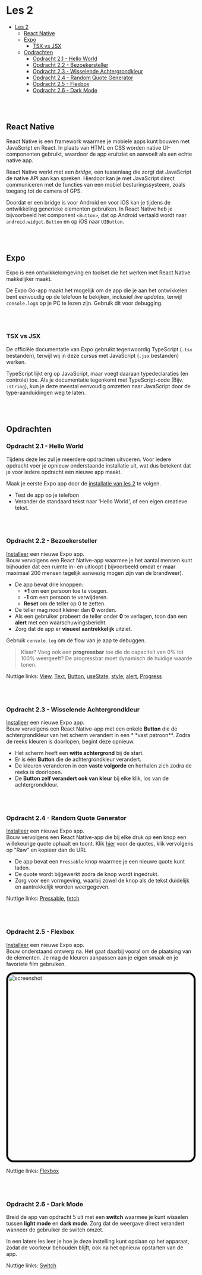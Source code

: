 # Les 2

<!--
// TODO: native wind
-->

- [Les 2](#les-2)
  - [React Native](#react-native)
  - [Expo](#expo)
    - [TSX vs JSX](#tsx-vs-jsx)
  - [Opdrachten](#opdrachten)
    - [Opdracht 2.1 - Hello World](#opdracht-21---hello-world)
    - [Opdracht 2.2 - Bezoekersteller](#opdracht-22---bezoekersteller)
    - [Opdracht 2.3 - Wisselende Achtergrondkleur](#opdracht-23---wisselende-achtergrondkleur)
    - [Opdracht 2.4 - Random Quote Generator](#opdracht-24---random-quote-generator)
    - [Opdracht 2.5 - Flexbox](#opdracht-25---flexbox)
    - [Opdracht 2.6 - Dark Mode](#opdracht-26---dark-mode)

<br><br>

## React Native

React Native is een framework waarmee je mobiele apps kunt bouwen met JavaScript en React. In plaats van HTML en CSS
worden native UI-componenten gebruikt, waardoor de app eruitziet en aanvoelt als een echte native app.

React Native werkt met een _bridge_, een tussenlaag die zorgt dat JavaScript de native API aan kan spreken. Hierdoor
kan je met JavaScript direct communiceren met de functies van een mobiel besturingssysteem, zoals toegang tot de camera
of GPS.

Doordat er een bridge is voor Android en voor iOS kan je tijdens de ontwikkeling generieke elementen gebruiken. In
React Native heb je bijvoorbeeld het component `<Button>`, dat op Android vertaald wordt naar `android.widget.Button`
en op iOS naar `UIButton`.

<br><br>

## Expo

Expo is een ontwikkelomgeving en toolset die het werken met React Native makkelijker maakt.

De Expo Go-app maakt het mogelijk om de app die je aan het ontwikkelen bent eenvoudig op de telefoon te bekijken,
inclusief _live updates_, terwijl `console.log`s op je PC te lezen zijn. Gebruik dit voor debugging.

<br><br>

### TSX vs JSX

De officiële documentatie van Expo gebruikt tegenwoordig TypeScript (`.tsx` bestanden), terwijl wij in deze cursus met
JavaScript (`.jsx` bestanden) werken.

TypeScript lijkt erg op JavaScript, maar voegt daaraan typedeclaraties (en controle) toe. Als je documentatie tegenkomt
met TypeScript-code (Bijv. `:string`), kun je deze meestal eenvoudig omzetten naar JavaScript door de type-aanduidingen
weg te laten.

<br><br>

## Opdrachten

### Opdracht 2.1 - Hello World

Tijdens deze les zul je meerdere opdrachten uitvoeren. Voor iedere opdracht voer je opnieuw onderstaande installatie
uit, wat dus betekent dat je voor iedere opdracht een nieuwe app maakt.

Maak je eerste Expo app door de [installatie van les 2](../guides/installatie.md) te volgen.

- Test de app op je telefoon
- Verander de standaard tekst naar 'Hello World', of een eigen creatieve tekst.

<br><br>

### Opdracht 2.2 - Bezoekersteller

[Installeer](../guides/installatie.md) een nieuwe Expo app. <br> Bouw vervolgens een React Native-app waarmee je het
aantal mensen kunt bijhouden dat een ruimte in- en uitloopt ( bijvoorbeeld omdat er maar maximaal 200 mensen tegelijk
aanwezig mogen zijn van de brandweer).

- De app bevat drie knoppen:
  - **+1** om een persoon toe te voegen.
  - **-1** om een persoon te verwijderen.
  - **Reset** om de teller op 0 te zetten.
- De teller mag nooit kleiner dan **0** worden.
- Als een gebruiker probeert de teller onder **0** te verlagen, toon dan een **alert** met een waarschuwingsbericht.
- Zorg dat de app er **visueel aantrekkelijk** uitziet.

Gebruik `console.log` om de flow van je app te debuggen.

> Klaar? Voeg ook een **progressbar** toe die de capaciteit van 0% tot 100% weergeeft? De progressbar moet dynamisch de
> huidige waarde tonen.

Nuttige links: [View](https://reactnative.dev/docs/view), [Text](https://reactnative.dev/docs/text),
[Button](https://reactnative.dev/docs/button), [useState](https://react.dev/reference/react/useState),
[style](https://reactnative.dev/docs/style), [alert](https://reactnative.dev/docs/alert),
[Progress](https://www.npmjs.com/package/react-native-progress)

<br><br>

### Opdracht 2.3 - Wisselende Achtergrondkleur

[Installeer](../guides/installatie.md) een nieuwe Expo app. <br> Bouw vervolgens een React Native-app met een enkele
**Button** die de achtergrondkleur van het scherm verandert in een \* \*vast patroon\*\*. Zodra de reeks kleuren is
doorlopen, begint deze opnieuw.

- Het scherm heeft een **witte achtergrond** bij de start.
- Er is één **Button** die de achtergrondkleur verandert.
- De kleuren veranderen in een **vaste volgorde** en herhalen zich zodra de reeks is doorlopen.
- De **Button zelf verandert ook van kleur** bij elke klik, los van de achtergrondkleur.

<br><br>

### Opdracht 2.4 - Random Quote Generator

[Installeer](../guides/installatie.md) een nieuwe Expo app. <br> Bouw vervolgens een React Native-app die bij elke druk
op een knop een willekeurige quote ophaalt en toont. Klik [hier](../assets/quotes.json) voor de quotes, klik vervolgens
op "Raw" en kopieer dan de URL

- De app bevat een `Pressable` knop waarmee je een nieuwe quote kunt laden.
- De quote wordt bijgewerkt zodra de knop wordt ingedrukt.
- Zorg voor een vormgeving, waarbij zowel de knop als de tekst duidelijk en aantrekkelijk worden weergegeven.

Nuttige links: [Pressable](https://reactnative.dev/docs/pressable),
[fetch](https://developer.mozilla.org/en-US/docs/Web/API/Fetch_API)

<br><br>

### Opdracht 2.5 - Flexbox

[Installeer](../guides/installatie.md) een nieuwe Expo app. <br> Bouw onderstaand ontwerp na. Het gaat daarbij vooral
om de plaatsing van de elementen. Je mag de kleuren aanpassen aan je eigen smaak en je favoriete film gebruiken.

<img src="../assets/screenshot2_5.png" width="500" alt="screenshot" style="border:5px solid black; border-radius: 20px"/>

Nuttige links: [Flexbox](https://reactnative.dev/docs/flexbox)

<br><br>

### Opdracht 2.6 - Dark Mode

Breid de app van opdracht 5 uit met een **switch** waarmee je kunt wisselen tussen **light mode** en **dark mode**.
Zorg dat de weergave direct verandert wanneer de gebruiker de switch omzet.

In een latere les leer je hoe je deze instelling kunt opslaan op het apparaat, zodat de voorkeur behouden blijft, ook
na het opnieuw opstarten van de app.

Nuttige links: [Switch](https://reactnative.dev/docs/switch)
